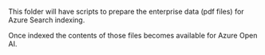 This folder will have scripts to prepare the enterprise data (pdf files) for Azure Search indexing.

Once indexed the contents of those files becomes available for Azure Open AI.
